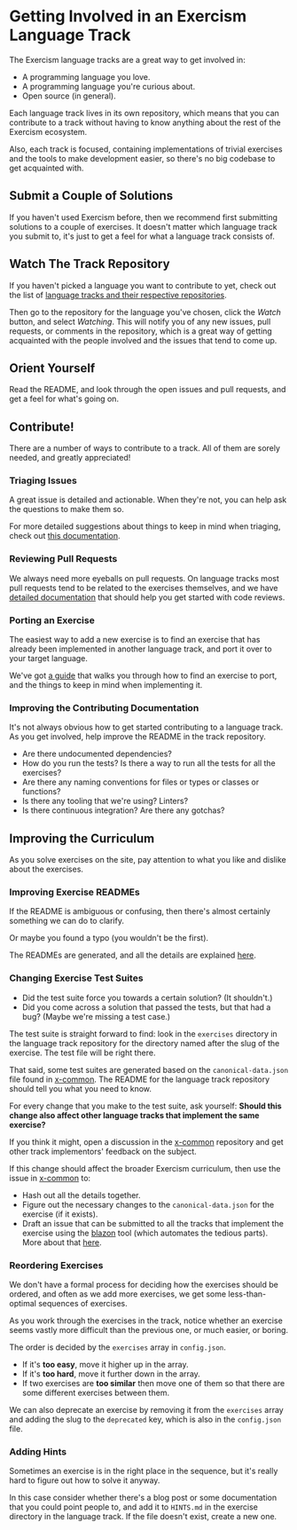 # Getting Involved in an Exercism Language Track

[repositories]: http://exercism.io/repositories
[triaging-issues]: /contributing-to-language-tracks/triaging-issues-in-a-track.md
[reviewing-prs]: /maintaining-a-track/reviewing-a-pull-request.md
[porting]: /contributing-to-language-tracks/porting-an-exercise.md
[x-common]: https://github.com/exercism/x-common
[blazon]: https://github.com/exercism/blazon
[blazon-process]: /contributing-to-language-tracks/improving-consistency-across-tracks.md
[fixing-readmes]: /contributing-to-language-tracks/fixing-exercise-readmes.md

The Exercism language tracks are a great way to get involved in:

- A programming language you love.
- A programming language you're curious about.
- Open source (in general).

Each language track lives in its own repository, which means that you can contribute
to a track without having to know anything about the rest of the Exercism ecosystem.

Also, each track is focused, containing implementations of trivial exercises and the tools
to make development easier, so there's no big codebase to get acquainted with.

## Submit a Couple of Solutions

If you haven't used Exercism before, then we recommend first submitting solutions to a couple of
exercises. It doesn't matter which language track you submit to, it's just to get a feel
for what a language track consists of.

## Watch The Track Repository

If you haven't picked a language you want to contribute to yet, check out the list of [language tracks
and their respective repositories][repositories].

Then go to the repository for the language you've chosen, click the _Watch_ button, and select _Watching_.
This will notify you of any new issues, pull requests, or comments in the repository, which is a great way
of getting acquainted with the people involved and the issues that tend to come up.

## Orient Yourself

Read the README, and look through the open issues and pull requests, and get a feel for what's going on.

## Contribute!

There are a number of ways to contribute to a track. All of them are sorely needed, and greatly appreciated!

### Triaging Issues

A great issue is detailed and actionable. When they're not, you can help ask the questions to make them so.

For more detailed suggestions about things to keep in mind when triaging, check out [this documentation][triaging-issues].

### Reviewing Pull Requests

We always need more eyeballs on pull requests. On language tracks most pull requests tend to be related to
the exercises themselves, and we have [detailed documentation][reviewing-prs] that should help
you get started with code reviews.

### Porting an Exercise

The easiest way to add a new exercise is to find an exercise that has already been implemented in another language
track, and port it over to your target language.

We've got [a guide][porting] that walks you through how to find an exercise to port, and the things to
keep in mind when implementing it.

### Improving the Contributing Documentation

It's not always obvious how to get started contributing to a language track. As you get involved, help improve the
README in the track repository.

* Are there undocumented dependencies?
* How do you run the tests? Is there a way to run all the tests for all the exercises?
* Are there any naming conventions for files or types or classes or functions?
* Is there any tooling that we're using? Linters?
* Is there continuous integration? Are there any gotchas?

## Improving the Curriculum

As you solve exercises on the site, pay attention to what you like and dislike
about the exercises.

### Improving Exercise READMEs

If the README is ambiguous or confusing, then there's almost certainly
something we can do to clarify.

Or maybe you found a typo (you wouldn't be the first).

The READMEs are generated, and all the details are explained [here][fixing-readmes].

### Changing Exercise Test Suites

* Did the test suite force you towards a certain solution? (It shouldn't.)
* Did you come across a solution that passed the tests, but that had a bug?
  (Maybe we're missing a test case.)

The test suite is straight forward to find: look in the `exercises`
directory in the language track repository for the directory named after the
slug of the exercise. The test file will be right there.

That said, some test suites are generated based on the `canonical-data.json`
file found in [x-common][]. The README for the language track repository
should tell you what you need to know.

For every change that you make to the test suite, ask yourself: **Should this
change also affect other language tracks that implement the same exercise?**

If you think it might, open a discussion in the [x-common][] repository and get
other track implementors' feedback on the subject.

If this change should affect the broader Exercism curriculum, then use the
issue in [x-common][] to:

- Hash out all the details together.
- Figure out the necessary changes to the `canonical-data.json` for the
  exercise (if it exists).
- Draft an issue that can be submitted to all the tracks that implement the
  exercise using the [blazon][] tool (which automates the tedious parts).
  More about that [here][blazon-process].

### Reordering Exercises

We don't have a formal process for deciding how the exercises should be
ordered, and often as we add more exercises, we get some less-than-optimal
sequences of exercises.

As you work through the exercises in the track, notice whether an exercise
seems vastly more difficult than the previous one, or much easier, or boring.

The order is decided by the `exercises` array in `config.json`.

* If it's **too easy**, move it higher up in the array.
* If it's **too hard**, move it further down in the array.
* If two exercises are **too similar** then move one of them so that there are
  some different exercises between them.

We can also deprecate an exercise by removing it from the `exercises` array
and adding the slug to the `deprecated` key, which is also in the
`config.json` file.

### Adding Hints

Sometimes an exercise is in the right place in the sequence, but it's really
hard to figure out how to solve it anyway.

In this case consider whether there's a blog post or some documentation that
you could point people to, and add it to `HINTS.md` in the exercise directory
in the language track. If the file doesn't exist, create a new one.
